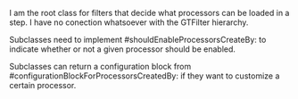 I am the root class for filters that decide what processors can be loaded in a step. I have no conection whatsoever with the GTFilter hierarchy.Subclasses need to implement #shouldEnableProcessorsCreateBy: to indicate whether or not a given processor should be enabled.Subclasses can return a configuration block from #configurationBlockForProcessorsCreatedBy: if they want to customize a certain processor.